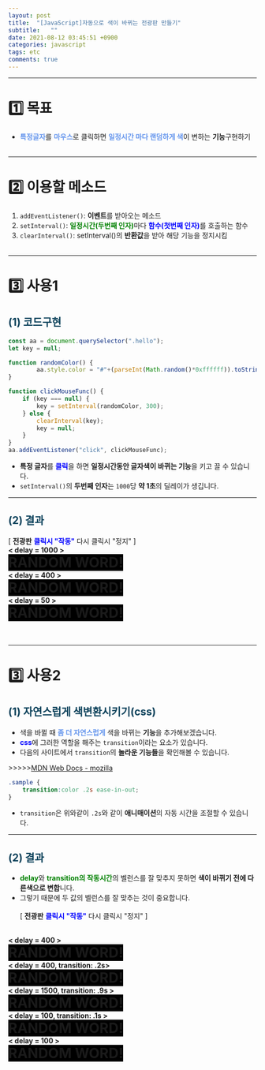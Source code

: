 ```yaml
---
layout: post
title:  "[JavaScript]자동으로 색이 바뀌는 전광판 만들기"
subtitle:   ""
date: 2021-08-12 03:45:51 +0900
categories: javascript
tags: etc
comments: true
---
```


* * *
<h1>1️⃣ 목표</h1>

* <b style="color:cornflowerblue">특정글자</b>를 <b style="color:cornflowerblue">마우스</b>로 클릭하면 <b style="color:cornflowerblue">일정시간 마다 랜덤하게 색</b>이 변하는 **기능**구현하기
<br><br>

* * *
<h1>2️⃣ 이용할 메소드</h1>

1. `addEventListener()`: **이벤트**를 받아오는 메소드
2. `setInterval()`: <b style="color:green">일정시간(두번째 인자)</b>마다 <b style="color:blue">함수(첫번째 인자)</b>를 호출하는 함수
3. `clearInterval()`: <rd>setInterval()</rd>의 **반환값**을 받아 해당 기능을 정지시킴
<br><br>

* * *
<h1>3️⃣ 사용1</h1>
<h2 style="color:#0e435c;">(1) 코드구현</h2>

```javascript
const aa = document.querySelector(".hello");
let key = null;

function randomColor() {
        aa.style.color = "#"+(parseInt(Math.random()*0xffffff)).toString(16);
}

function clickMouseFunc() {
    if (key === null) {
        key = setInterval(randomColor, 300);
    } else {
        clearInterval(key);
        key = null;
    }
}
aa.addEventListener("click", clickMouseFunc);
```

* **특정 글자**를 <b style="color:blue">클릭</b>을 하면 **일정시간동안 글자색이 바뀌는 기능**을 키고 끌 수 있습니다.
* `setInterval()`의 **두번째 인자**는 `1000`당 **약 1초**의 딜레이가 생깁니다.

* * *
<h2 style="color:#0e435c;">(2) 결과</h2>

&#91; **전광판** <b style="color:blue">클릭시 "작동"</b> <rd>다시 클릭시 "정지"</rd> &#93;
<br>
<b> &lt; delay = 1000 &gt;</b><br>
<b class="random_A12">RANDOM WORD!</b><br>
<b> &lt; delay = 400 &gt;</b><br>
<b class="random_A12">RANDOM WORD!</b><br>
<b> &lt; delay = 50 &gt;</b><br>
<b class="random_A12">RANDOM WORD!</b><br>
<br><br>

* * *
<h1>3️⃣ 사용2</h1>
<h2 style="color:#0e435c;">(1) 자연스럽게 색변환시키기(css)</h2>

* 색을 바뀔 때 <b style="color:cornflowerblue">좀 더 자연스럽게</b> 색을 바뀌는 **기능**을 추가해보겠습니다.
* <b style="color:blue">css</b>에 그러한 역할을 해주는 `transition`이라는 요소가 있습니다.
* 다음의 사이트에서 `transition`의 **놀라운 기능들**을 확인해볼 수 있습니다.

&gt;&gt;&gt;&gt;&gt;<a href="https://developer.mozilla.org/ko/docs/Web/CSS/CSS_Transitions/Using_CSS_transitions">MDN Web Docs - mozilla</a>

```css
.sample {
    transition:color .2s ease-in-out;
}
```

* `transition`은 위와같이 `.2s`와 같이 **애니매이션**의 자동 시간을 조절할 수 있습니다.

* * *
<h2 style="color:#0e435c;">(2) 결과</h2>

* <b style="color:green">delay</b>와 <b style="color:green">transition의 작동시간</b>의 벨런스를 잘 맞추지 못하면 **색이 바뀌기 전에 다른색으로 변합**니다.
* 그렇기 때문에 <rd>두 값의 벨런스를 잘 맞추는 것이 중요합니다.</rd>
<br><br>
&#91; **전광판** <b style="color:blue">클릭시 "작동"</b> <rd>다시 클릭시 "정지"</rd> &#93;
<br>
<b> &lt; delay = 400 &gt;</b><br>
<b class="random_A12">RANDOM WORD!</b><br>
<b> &lt; delay = 400, transition: .2s&gt;</b><br>
<b class="random_A12 action">RANDOM WORD!</b><br>
<b> &lt; delay = 1500, transition: .9s &gt;</b><br>
<b class="random_A12 action2">RANDOM WORD!</b><br>
<b> &lt; delay = 100, transition: .1s &gt;</b><br>
<b class="random_A12 action3">RANDOM WORD!</b><br>
<b> &lt; delay = 100 &gt;</b><br>
<b class="random_A12">RANDOM WORD!</b><br>

<script>
	const A12 = document.querySelectorAll(".random_A12");
	const delay_A12 = [1000, 400, 50, 400, 400, 1500, 100, 100];

	for (let i = 0; i < A12.length; i++) {
		let key = null;

		function randomColor() {
			A12[i].style.color = "#"+(parseInt(Math.random()*0xffffff)).toString(16);
		}

		function clickMouseFunc() {
			if (key === null) {
				key = setInterval(randomColor, delay_A12[i]);
			} else {
				clearInterval(key);
				key = null;
			}
		}
		A12[i].addEventListener("click", clickMouseFunc);
	}
</script>
<style>
	.random_A12 {
		font-size:200%;
		background-color:black;
	}
	.action {
		transition:color .2s ease-in-out;
	}
	.action2 {
		transition:color .9s ease-in-out;
	}
	.action3 {
		transition:color .1s ease-in-out;
	}
</style>
